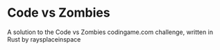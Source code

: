 # Code vs Zombies

A solution to the Code vs Zombies codingame.com challenge, written in Rust by raysplaceinspace